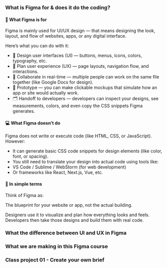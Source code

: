 ### What is Figma for & does it do the coding?

#### 🧠 What Figma is for

Figma is mainly used for UI/UX design — that means designing the look, layout, and flow of websites, apps, or any digital interface.

Here’s what you can do with it:
- 🎨 Design user interfaces (UI) — buttons, menus, icons, colors, typography, etc.
- 🧭 Plan user experience (UX) — page layouts, navigation flow, and interactions.
- 🤝 Collaborate in real-time — multiple people can work on the same file together (like Google Docs for design).
- 🧩 Prototype — you can make clickable mockups that simulate how an app or site would actually work.
- 🗂️ Handoff to developers — developers can inspect your designs, see measurements, colors, and even copy the CSS snippets Figma generates.


#### 💻 What Figma doesn’t do

Figma does not write or execute code (like HTML, CSS, or JavaScript).
However:
- It can generate basic CSS code snippets for design elements (like color, font, or spacing).
- You still need to translate your design into actual code using tools like:
- VS Code / Sublime / WebStorm (for web development)
- Or frameworks like React, Next.js, Vue, etc.


#### 🚀 In simple terms

Think of Figma as:

The blueprint for your website or app, not the actual building.

Designers use it to visualize and plan how everything looks and feels.
Developers then take those designs and build them with real code.

### What the difference between UI and UX in Figma

### What we are making in this Figma course

### Class project 01 - Create your own brief

